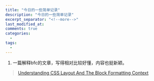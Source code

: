 ```yaml
---
title: "今日的一些简单记录"
description: "今日的一些简单记录"
excerpt_separator: "<!--more-->"
last_modified_at: 
comments: true
categories:
  -
tags:
  -
---
```


1. 一篇解释bfc的文章，写得相对比较好懂，内容也挺新颖。

> <site><a target="_blank" href="https://www.smashingmagazine.com/2017/12/understanding-css-layout-block-formatting-context/">Understanding CSS Layout And The Block Formatting Context</a></site>
